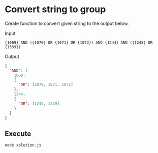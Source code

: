 # Convert string to group

Create function to convert given string to the output below.

Input

```console
{1069} AND ({1070} OR {1071} OR {1072}) AND {1244} AND ({1245} OR {1339})
```

Output

```json
{
  "AND": [
    1069,
    {
      "OR": [1070, 1071, 1072]
    },
    1244,
    {
      "OR": [1245, 1339]
    }
  ]
}
```

## Execute

```bash
node solution.js
```
